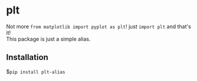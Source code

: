 # plt
Not more `from matplotlib import pyplot as plt`! just `import plt` and that's it!
<br/> This package is just a simple alias.

## Installation 
$`pip install plt-alias`




